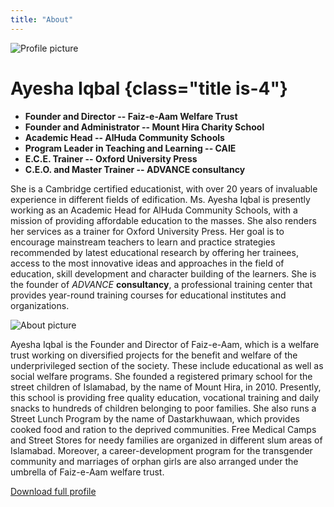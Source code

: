 ```yaml
---
title: "About"
---
```

![Profile picture](/img/image.png)
# Ayesha Iqbal {class="title is-4"}

+ **Founder and Director -- Faiz-e-Aam Welfare Trust**
+ **Founder and Administrator -- Mount Hira Charity School**
+ **Academic Head -- AlHuda Community Schools**
+ **Program Leader in Teaching and Learning -- CAIE**
+ **E.C.E. Trainer -- Oxford University Press**
+ **C.E.O. and Master Trainer -- ADVANCE consultancy**

She is a Cambridge certified educationist, with over 20 years of invaluable experience in different fields of edification. Ms. Ayesha Iqbal is presently working as an Academic Head for AlHuda Community Schools, with a mission of providing affordable education to the masses. She also renders her services as a trainer for Oxford University Press. Her goal is to encourage mainstream teachers to learn and practice strategies recommended by latest educational research by offering her trainees, access to the most innovative ideas and approaches in the field of education, skill development and character building of the learners. She is the founder of *ADVANCE* **consultancy**, a professional training center that provides year-round training courses for educational institutes and organizations.

![About picture](/img/image(7).png)

Ayesha Iqbal is the Founder and Director of Faiz-e-Aam, which is a welfare trust working on diversified projects for the benefit and welfare of the underprivileged section of the society. These include educational as well as social welfare programs. She founded a registered primary school for the street children of Islamabad, by the name of Mount Hira, in 2010.  Presently, this school is providing free quality education, vocational training and daily snacks to hundreds of children belonging to poor families. She also runs a Street Lunch Program by the name of Dastarkhuwaan, which provides cooked food and ration to the deprived communities. Free Medical Camps and Street Stores for needy families are organized in different slum areas of Islamabad. Moreover, a career-development program for the transgender community and marriages of orphan girls are also arranged under the umbrella of Faiz-e-Aam welfare trust.

[Download full profile](/ADVANCE-Master-Trainer-Profile.doc)